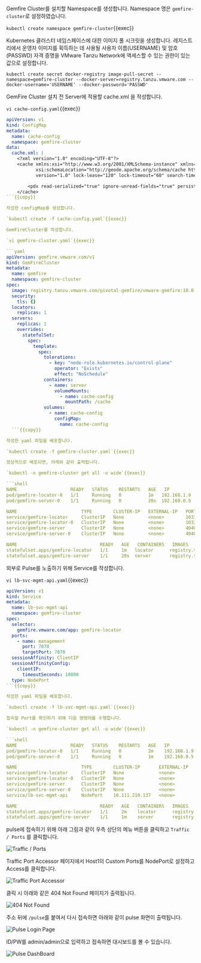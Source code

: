 <br>

Gemfire Cluster를 설치할 Namespace를 생성합니다.
Namespace 명은 `gemfire-cluster`로 설정하였습니다.

`kubectl create namespace gemfire-cluster`{{exec}}

Kubernetes 클러스터 네임스페이스에 대한 이미지 풀 시크릿을 생성합니다.
레지스트리에서 운영자 이미지를 획득하는 데 사용될 사용자 이름(USERNAME) 및 암호(PASSWD) 자격 증명을 VMware Tanzu Network에 액세스할 수 있는 권한이 있는 값으로 설정합니다.

`kubectl create secret docker-registry image-pull-secret --namespace=gemfire-cluster --docker-server=registry.tanzu.vmware.com --docker-username='USERNAME' --docker-password='PASSWD'`

GemFire Cluster 설치 전 Server에 적용할 cache.xml 을 작성합니다.

`vi cache-config.yaml`{{exec}}

```yaml
apiVersion: v1
kind: ConfigMap
metadata:
  name: cache-config
  namespace: gemfire-cluster
data:
  cache.xml: |
    <?xml version="1.0" encoding="UTF-8"?>
    <cache xmlns:xsi="http://www.w3.org/2001/XMLSchema-instance" xmlns="http://geode.apache.org/schema/cache"
           xsi:schemaLocation="http://geode.apache.org/schema/cache http://geode.apache.org/schema/cache/cache-1.0.xsd"
           version="1.0" lock-lease="120" lock-timeout="60" search-timeout="300" is-server="false" copy-on-read="false">

        <pdx read-serialized="true" ignore-unread-fields="true" persistent="true" />
    </cache>
```{{copy}}

작성한 configMap을 생성합니다.

`kubectl create -f cache-config.yaml`{{exec}}

GemFireCluster를 작성합니다.

`vi gemfire-cluster.yaml`{{exec}}

```yaml
apiVersion: gemfire.vmware.com/v1
kind: GemFireCluster
metadata:
  name: gemfire
  namespace: gemfire-cluster
spec:
  image: registry.tanzu.vmware.com/pivotal-gemfire/vmware-gemfire:10.0.0
  security:
    tls: {}
  locators:
    replicas: 1
  servers:
    replicas: 1
    overrides:
      statefulSet:
        spec:
          template:
            spec:
              tolerations:
                - key: "node-role.kubernetes.io/control-plane"
                  operator: "Exists"
                  effect: "NoSchedule"
              containers:
                - name: server
                  volumeMounts:
                    - name: cache-config
                      mountPath: /cache
              volumes:
                - name: cache-config
                  configMap:
                    name: cache-config
  ```{{copy}}

작성한 yaml 파일을 배포합니다.

`kubectl create -f gemfire-cluster.yaml`{{exec}}

정상적으로 배포되면, 아래와 같이 출력됩니다.

`kubectl -n gemfire-cluster get all -o wide`{{exec}}

```shell
NAME                    READY   STATUS    RESTARTS   AGE   IP            NODE           NOMINATED NODE   READINESS GATES
pod/gemfire-locator-0   1/1     Running   0          1m   192.168.1.9    node01         <none>           <none>
pod/gemfire-server-0    1/1     Running   0          20s  192.168.0.5    controlplane   <none>           <none>

NAME                        TYPE        CLUSTER-IP   EXTERNAL-IP   PORT(S)                       AGE   SELECTOR
service/gemfire-locator     ClusterIP   None         <none>        10334/TCP,7070/TCP,4321/TCP   16m   gemfire.vmware.com/app=gemfire-locator
service/gemfire-locator-0   ClusterIP   None         <none>        10334/TCP,7070/TCP,4321/TCP   16m   statefulset.kubernetes.io/pod-name=gemfire-locator-0
service/gemfire-server      ClusterIP   None         <none>        40404/TCP,7070/TCP,4321/TCP   15m   gemfire.vmware.com/app=gemfire-server
service/gemfire-server-0    ClusterIP   None         <none>        40404/TCP,7070/TCP,4321/TCP   15m   statefulset.kubernetes.io/pod-name=gemfire-server-0

NAME                               READY   AGE   CONTAINERS   IMAGES
statefulset.apps/gemfire-locator   1/1     1m   locator      registry.tanzu.vmware.com/pivotal-gemfire/vmware-gemfire:10.0.0
statefulset.apps/gemfire-server    1/1     20s  server       registry.tanzu.vmware.com/pivotal-gemfire/vmware-gemfire:10.0.0
```

외부로 Pulse를 노출하기 위해 Service를 작성합니다.

`vi lb-svc-mgmt-api.yaml`{{exec}}

```yaml
apiVersion: v1
kind: Service
metadata:
  name: lb-svc-mgmt-api
  namespace: gemfire-cluster
spec:
  selector:
    gemfire.vmware.com/app: gemfire-locator
  ports:
    - name: management
      port: 7070
      targetPort: 7070
  sessionAffinity: ClientIP
  sessionAffinityConfig:
    clientIP:
      timeoutSeconds: 10800
  type: NodePort
```{{copy}}

작성한 yaml 파일을 배포합니다.

`kubectl create -f lb-svc-mgmt-api.yaml`{{exec}}

접속할 Port를 확인하기 위해 다음 명령어를 수행합니다.

`kubectl -n gemfire-cluster get all -o wide`{{exec}}

```shell
NAME                    READY   STATUS    RESTARTS   AGE   IP            NODE           NOMINATED NODE   READINESS GATES
pod/gemfire-locator-0   1/1     Running   0          2m    192.168.1.9   node01         <none>           <none>
pod/gemfire-server-0    1/1     Running   0          1m    192.168.0.5   controlplane   <none>           <none>

NAME                        TYPE        CLUSTER-IP       EXTERNAL-IP   PORT(S)                       AGE   SELECTOR
service/gemfire-locator     ClusterIP   None             <none>        10334/TCP,7070/TCP,4321/TCP   2m   gemfire.vmware.com/app=gemfire-locator
service/gemfire-locator-0   ClusterIP   None             <none>        10334/TCP,7070/TCP,4321/TCP   2m   statefulset.kubernetes.io/pod-name=gemfire-locator-0
service/gemfire-server      ClusterIP   None             <none>        40404/TCP,7070/TCP,4321/TCP   2m   gemfire.vmware.com/app=gemfire-server
service/gemfire-server-0    ClusterIP   None             <none>        40404/TCP,7070/TCP,4321/TCP   2m   statefulset.kubernetes.io/pod-name=gemfire-server-0
service/lb-svc-mgmt-api     NodePort    10.111.210.137   <none>        7070:32090/TCP                19s   gemfire.vmware.com/app=gemfire-locator

NAME                               READY   AGE   CONTAINERS   IMAGES
statefulset.apps/gemfire-locator   1/1     2m    locator      registry.tanzu.vmware.com/pivotal-gemfire/vmware-gemfire:10.0.0
statefulset.apps/gemfire-server    1/1     1m    server       registry.tanzu.vmware.com/pivotal-gemfire/vmware-gemfire:10.0.0
```

pulse에 접속하기 위해 아래 그림과 같이 우측 상단의 메뉴 버튼을 클릭하고 `Traffic / Ports` 를 클릭합니다.

![Traffic / Ports](./traffic-ports.png)

Traffic Port Accessor 페이지에서 Host1의 Custom Ports를 NodePort로 설정하고 Access를 클릭합니다.

![Traffic Port Accessor](TrafficPortAccessor.png)

클릭 시 아래와 같은 404 Not Found 페이지가 출력됩니다.

![404 Not Found](NotFound.png)

주소 뒤에 `/pulse`를 붙여서 다시 접속하면 아래와 같이 pulse 화면이 출력됩니다.

![Pulse Login Page](pulse-login.png)

ID/PW를 admin/admin으로 입력하고 접속하면 대시보드를 볼 수 있습니다.

![Pulse DashBoard](DashBoard.png)
